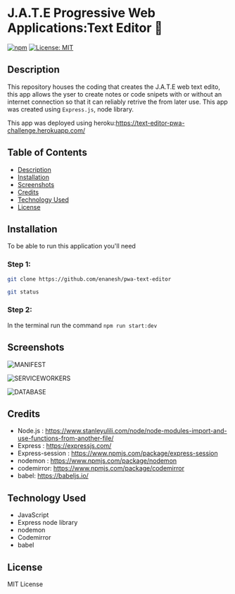 # J.A.T.E Progressive Web Applications:Text Editor 📖


[![npm](https://badge.fury.io/js/inquirer.svg)](http://badge.fury.io/js/inquirer)
[![License: MIT](https://img.shields.io/badge/License-MIT-yellow.svg)](https://opensource.org/licenses/MIT)

  
  ## Description
  
 This repository houses the coding that creates the J.A.T.E web text edito, this app allows the yser  to create notes or code snipets with or without an internet connection so that it can reliably retrive the from later use. This app was created using `Express.js`, node library.

 
 This app was deployed using heroku:https://text-editor-pwa-challenge.herokuapp.com/ 




## Table of Contents
- [Description](#description)
- [Installation](#installation)
- [Screenshots](#screenshots)
- [Credits](#credits)
- [Technology Used](#technology-used)
- [License](#license)

## Installation

To be able to run this application you'll need

### Step 1:



```sh
git clone https://github.com/enanesh/pwa-text-editor

git status 
```



### Step 2:

In the terminal run the command `npm run start:dev`





## Screenshots






![MANIFEST](https://user-images.githubusercontent.com/111031708/221471557-57daa983-c794-4535-99b7-ea1d52f7eec2.png)


![SERVICEWORKERS](https://user-images.githubusercontent.com/111031708/221471569-441240e1-7656-4df9-8261-06c261367587.png)


![DATABASE](https://user-images.githubusercontent.com/111031708/221471578-7b856dd0-ffa7-4171-ae89-0711e07a2608.png)




## Credits

- Node.js : https://www.stanleyulili.com/node/node-modules-import-and-use-functions-from-another-file/
- Express : https://expressjs.com/
- Express-session : https://www.npmjs.com/package/express-session
- nodemon : https://www.npmjs.com/package/nodemon
- codemirror: https://www.npmjs.com/package/codemirror
- babel:  https://babeljs.io/

## Technology Used
- JavaScript
- Express node library
- nodemon
- Codemirror
- babel 



## License

MIT License
